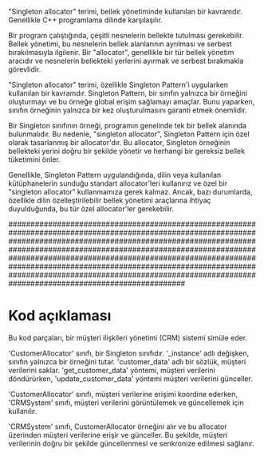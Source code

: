 "Singleton allocator" terimi, bellek yönetiminde kullanılan bir kavramdır. Genellikle C++ programlama dilinde karşılaşılır.

Bir program çalıştığında, çeşitli nesnelerin bellekte tutulması gerekebilir. Bellek yönetimi, bu nesnelerin bellek alanlarının ayrılması ve serbest bırakılmasıyla ilgilenir. Bir "allocator", genellikle bir tür bellek yönetim aracıdır ve nesnelerin bellekteki yerlerini ayırmak ve serbest bırakmakla görevlidir.

"Singleton allocator" terimi, özellikle Singleton Pattern'i uygularken kullanılan bir kavramdır. Singleton Pattern, bir sınıfın yalnızca bir örneğini oluşturmayı ve bu örneğe global erişim sağlamayı amaçlar. Bunu yaparken, sınıfın örneğinin yalnızca bir kez oluşturulmasını garanti etmek önemlidir.

Bir Singleton sınıfının örneği, programın genelinde tek bir bellek alanında bulunmalıdır. Bu nedenle, "singleton allocator", Singleton Pattern için özel olarak tasarlanmış bir allocator'dır. Bu allocator, Singleton örneğinin bellekteki yerini doğru bir şekilde yönetir ve herhangi bir gereksiz bellek tüketimini önler.

Genellikle, Singleton Pattern uygulandığında, dilin veya kullanılan kütüphanelerin sunduğu standart allocator'leri kullanırız ve özel bir "singleton allocator" kullanmamıza gerek kalmaz. Ancak, bazı durumlarda, özellikle dilin özelleştirilebilir bellek yönetimi araçlarına ihtiyaç duyulduğunda, bu tür özel allocator'ler gerekebilir.

################################################################################################################################################################################################################################################################################################################################################################################################################################################
# Kod açıklaması 
Bu kod parçaları, bir müşteri ilişkileri yönetimi (CRM) sistemi simüle eder. 

'CustomerAllocator' sınıfı, bir Singleton sınıfıdır. '_instance' adlı değişken, sınıfın yalnızca bir örneğini tutar. 'customer_data' adlı bir sözlük, müşteri verilerini saklar. 'get_customer_data' yöntemi, müşteri verilerini döndürürken, 'update_customer_data' yöntemi müşteri verilerini günceller.

'CustomerAllocator' sınıfı, müşteri verilerine erişimi koordine ederken, 'CRMSystem' sınıfı, müşteri verilerini görüntülemek ve güncellemek için kullanılır.

'CRMSystem' sınıfı, CustomerAllocator örneğini alır ve bu allocator üzerinden müşteri verilerine erişir ve günceller. Bu şekilde, müşteri verilerinin doğru bir şekilde güncellenmesi ve senkronize edilmesi sağlanır.
